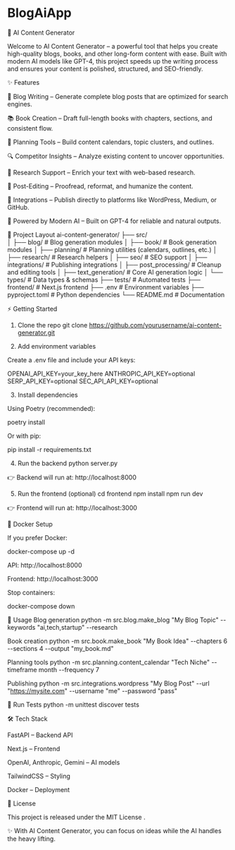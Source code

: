 # BlogAiApp
🚀 AI Content Generator

Welcome to AI Content Generator – a powerful tool that helps you create high-quality blogs, books, and other long-form content with ease. Built with modern AI models like GPT-4, this project speeds up the writing process and ensures your content is polished, structured, and SEO-friendly.

✨ Features

📝 Blog Writing – Generate complete blog posts that are optimized for search engines.

📚 Book Creation – Draft full-length books with chapters, sections, and consistent flow.

📅 Planning Tools – Build content calendars, topic clusters, and outlines.

🔍 Competitor Insights – Analyze existing content to uncover opportunities.

🔎 Research Support – Enrich your text with web-based research.

🔄 Post-Editing – Proofread, reformat, and humanize the content.

🔌 Integrations – Publish directly to platforms like WordPress, Medium, or GitHub.

🤖 Powered by Modern AI – Built on GPT-4 for reliable and natural outputs.

📂 Project Layout
ai-content-generator/
├── src/                      
│   ├── blog/                 # Blog generation modules
│   ├── book/                 # Book generation modules
│   ├── planning/             # Planning utilities (calendars, outlines, etc.)
│   ├── research/             # Research helpers
│   ├── seo/                  # SEO support
│   ├── integrations/         # Publishing integrations
│   ├── post_processing/      # Cleanup and editing tools
│   ├── text_generation/      # Core AI generation logic
│   └── types/                # Data types & schemas
├── tests/                    # Automated tests
├── frontend/                 # Next.js frontend
├── .env                      # Environment variables
├── pyproject.toml            # Python dependencies
└── README.md                 # Documentation

⚡ Getting Started
1. Clone the repo
git clone https://github.com/yourusername/ai-content-generator.git

2. Add environment variables

Create a .env file and include your API keys:

OPENAI_API_KEY=your_key_here
ANTHROPIC_API_KEY=optional
SERP_API_KEY=optional
SEC_API_API_KEY=optional

3. Install dependencies

Using Poetry (recommended):

poetry install


Or with pip:

pip install -r requirements.txt

4. Run the backend
python server.py


👉 Backend will run at: http://localhost:8000

5. Run the frontend (optional)
cd frontend
npm install
npm run dev


👉 Frontend will run at: http://localhost:3000

🐳 Docker Setup

If you prefer Docker:

docker-compose up -d


API: http://localhost:8000

Frontend: http://localhost:3000

Stop containers:

docker-compose down

🎯 Usage
Blog generation
python -m src.blog.make_blog "My Blog Topic" --keywords "ai,tech,startup" --research

Book creation
python -m src.book.make_book "My Book Idea" --chapters 6 --sections 4 --output "my_book.md"

Planning tools
python -m src.planning.content_calendar "Tech Niche" --timeframe month --frequency 7

Publishing
python -m src.integrations.wordpress "My Blog Post" --url "https://mysite.com" --username "me" --password "pass"

🧪 Run Tests
python -m unittest discover tests

🛠️ Tech Stack

FastAPI – Backend API

Next.js – Frontend

OpenAI, Anthropic, Gemini – AI models

TailwindCSS – Styling

Docker – Deployment

📜 License

This project is released under the MIT License
.

✨ With AI Content Generator, you can focus on ideas while the AI handles the heavy lifting.
